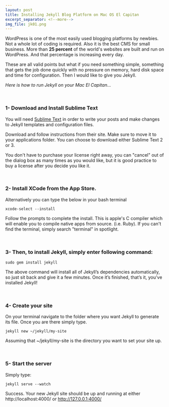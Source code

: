 ```yaml
---
layout: post
title: Installing Jekyll Blog Platform on Mac OS El Capitan
excerpt_separator: <!--more-->
img_file: jk01.png
---
```

WordPress is one of the most easily used blogging platforms by newbies. Not a whole lot of coding is required. Also it is the best CMS for small business. More than **25 percent** of the world's websites are built and run on WordPress. And that percentage is increasing every day.
<!--more-->

These are all valid points but what if you need something simple, something that gets the job done quickly with no pressure on memory, hard disk space and time for configuration. Then I would like to give you Jekyll.

*Here is how to run Jekyll on your Mac El Capitan...*

&nbsp;


### 1- Download and Install Sublime Text


You will need <a href="http://www.sublimetext.com/" target="_blank">Sublime Text</a> in order to write your posts and make changes to Jekyll templates and configuration files.

Download and follow instructions from their site. Make sure to move it to your applications folder. You can choose to download either Sublime Text 2 or 3.

You don't have to purchase your license right away, you can "cancel" out of the dialog box as many times as you would like, but it is good practice to buy a license after you decide you like it.

&nbsp;


### 2- Install XCode from the App Store.

Alternatively you can type the below in your bash terminal

`xcode-select --install`


Follow the prompts to complete the install. This is apple's C compiler which will enable you to compile native apps from source. (i.e. Ruby). If you can't find the terminal, simply search "terminal" in spotlight.

&nbsp;

### 3- Then, to install Jekyll, simply enter following command:

`sudo gem install jekyll`

The above command will install all of Jekyll’s dependencies automatically, so just sit back and give it a few minutes. Once it’s finished, that’s it, you’ve installed Jekyll!


&nbsp;

### 4- Create your site

On your terminal navigate to the folder where you want Jekyll to generate its file. Once you are there simply type.

`jekyll new ~/jekyll/my-site`

Assuming that ~/jekyll/my-site is the directory you want to set your site up.

&nbsp;

### 5- Start the server

Simply type:

`jekyll serve --watch`

Success. Your new Jekyll site should be up and running at either http://localhost:4000/ or http://127.0.0.1:4000/ 








